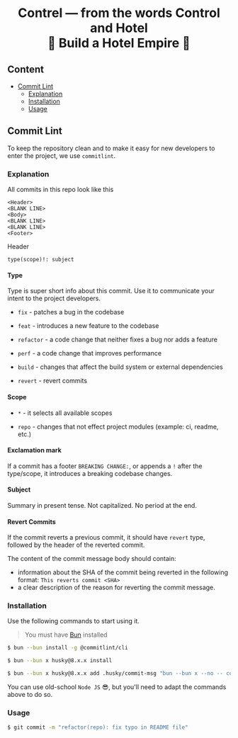 <h1 align="center">
    <span>Contrel — from the words <b>Contr</b>ol and Hot<b>el</b></span>
    <br>
    <span>🏨 Build a Hotel Empire 🏨</span>
</h1>

## Content

- [Commit Lint](#commit-lint)
  - [Explanation](#explanation)
  - [Installation](#installation)
  - [Usage](#usage)

## Commit Lint

To keep the repository clean
and to make it easy for new developers to enter the project,
we use `commitlint`.

### Explanation

All commits in this repo look like this

```text
<Header>
<BLANK LINE>
<Body>
<BLANK LINE>
<BLANK LINE>
<Footer>
```

Header

```text
type(scope)!: subject
```

#### Type

Type is super short info about this commit.
Use it to communicate your intent to the project developers.

- `fix` - patches a bug in the codebase

- `feat` - introduces a new feature to the codebase

- `refactor` - a code change that neither fixes a bug nor adds a feature

- `perf` - a code change that improves performance

- `build` - changes that affect the build system or external dependencies

- `revert` - revert commits

#### Scope

- `*` - it selects all available scopes

- `repo` - changes that not effect project modules (example: ci, readme, etc.)

#### Exclamation mark

If a commit has a footer `BREAKING CHANGE:`,
or appends a `!` after the type/scope,
it introduces a breaking codebase changes.

#### Subject

Summary in present tense. Not capitalized. No period at the end.

#### Revert Commits

If the commit reverts a previous commit, it should have `revert` type,
followed by the header of the reverted commit.

The content of the commit message body should contain:

- information about the SHA of the commit being reverted in the following format:
`This reverts commit <SHA>`
- a clear description of the reason for reverting the commit message.

### Installation

Use the following commands to start using it.

> You must have [Bun](https://bun.sh/) installed

```bash
$ bun --bun install -g @commitlint/cli

$ bun --bun x husky@8.x.x install

$ bun --bun x husky@8.x.x add .husky/commit-msg "bun --bun x --no -- commitlint --edit ${1}"
```

You can use old-school `Node JS` 😎, but you'll need to adapt the commands above to do so.

### Usage

```bash
$ git commit -m "refactor(repo): fix typo in README file"
```
